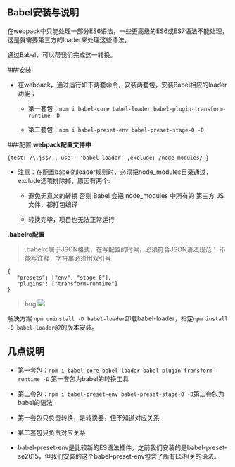 ## Babel安装与说明

在webpack中只能处理一部分ES6语法，一些更高级的ES6或ES7语法不能处理，这是就需要第三方的loader来处理这些语法。

通过Babel，可以帮我们完成这一转换。

###安装

+ 在webpack，通过运行如下两套命令，安装两套包，安装Babel相应的loader功能；

	- 第一套包：`npm i babel-core babel-loader babel-plugin-transform-runtime -D`

	- 第二套包：`npm i babel-preset-env babel-preset-stage-0 -D`

###配置
**webpack配置文件中**
```
{test: /\.js$/ , use : 'babel-loader' ,exclude: /node_modules/ }
```
- 注意：在配置babel的loader规则时，必须把node_modules目录通过，exclude选项排除掉，原因有两个:

	- 避免无意义的转换 否则 Babel 会把 node_modules 中所有的 第三方 JS 文件，都打包编译

	- 转换完毕，项目也无法正常运行

**.babelrc配置**
>.babelrc属于JSON格式，在写配置的时候，必须符合JSON语法规范： 不能写注释，字符串必须用双引号
```
{
   "presets": ["env", "stage-0"],
   "plugins": ["transform-runtime"]
}
```
>bug
![](https://upload-images.jianshu.io/upload_images/9249356-da878e3b52b77b28.png?imageMogr2/auto-orient/strip%7CimageView2/2/w/1240)

解决方案 
`npm uninstall -D babel-loader`卸载babel-loader，指定`npm install -D babel-loader@7`的版本安装。

## 几点说明

+ 第一套包：`npm i babel-core babel-loader babel-plugin-transform-runtime -D` 第一套包为babel的转换工具

+  第二套包：`npm i babel-preset-env babel-preset-stage-0 -D`第二套包为babel的语法

+  第一套包只负责转换，是转换器，但不知道对应关系

+  第二套包只负责对应关系

+ babel-preset-env是比较新的ES语法插件，之前我们安装的是babel-preset-se2015，但我们安装的这个babel-preset-env包含了所有ES相关的语法。
